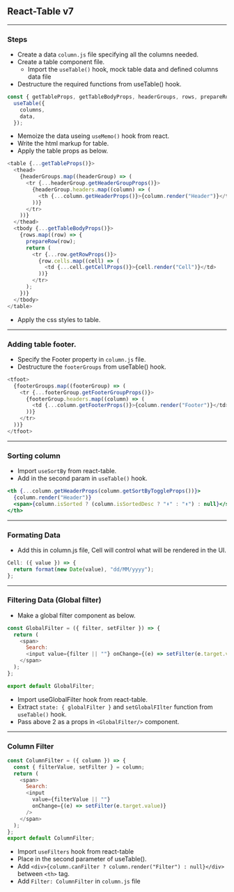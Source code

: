 ## React-Table v7
<hr>

### Steps

- Create a data `column.js` file specifying all the columns needed.
- Create a table component file.
  - Import the `useTable()` hook, mock table data and defined columns data file
- Destructure the required functions from useTable() hook.

```js
const { getTableProps, getTableBodyProps, headerGroups, rows, prepareRow } =
  useTable({
    columns,
    data,
  });
```

- Memoize the data useing `useMemo()` hook from react.
- Write the html markup for table.
- Apply the table props as below.

```js
<table {...getTableProps()}>
  <thead>
    {headerGroups.map((headerGroup) => (
      <tr {...headerGroup.getHeaderGroupProps()}>
        {headerGroup.headers.map((column) => (
          <th {...column.getHeaderProps()}>{column.render("Header")}</th>
        ))}
      </tr>
    ))}
  </thead>
  <tbody {...getTableBodyProps()}>
    {rows.map((row) => {
      prepareRow(row);
      return (
        <tr {...row.getRowProps()}>
          {row.cells.map((cell) => (
            <td {...cell.getCellProps()}>{cell.render("Cell")}</td>
          ))}
        </tr>
      );
    })}
  </tbody>
</table>
```

- Apply the css styles to table.

<hr>

### Adding table footer.

- Specify the Footer property in `column.js` file.
- Destructure the `footerGroups` from useTable() hook.

```js
<tfoot>
  {footerGroups.map((footerGroup) => (
    <tr {...footerGroup.getFooterGroupProps()}>
      {footerGroup.headers.map((column) => (
        <td {...column.getFooterProps()}>{column.render("Footer")}</td>
      ))}
    </tr>
  ))}
</tfoot>
```

<hr>

### Sorting column

- Import `useSortBy` from react-table.
- Add in the second param in `useTable()` hook.

```jsx
<th {...column.getHeaderProps(column.getSortByToggleProps())}>
  {column.render("Header")}
  <span>{column.isSorted ? (column.isSortedDesc ? "⬇️" : "⬆️") : null}</span>
</th>
```
<hr>

### Formating Data

- Add this in column.js file, Cell will control what will be rendered in the UI.

```js
Cell: ({ value }) => {
  return format(new Date(value), "dd/MM/yyyy");
};
```
<hr>

### Filtering Data (Global filter)

- Make a global filter component as below.

```js
const GlobalFilter = ({ filter, setFilter }) => {
  return (
    <span>
      Search:
      <input value={filter || ""} onChange={(e) => setFilter(e.target.value)} />
    </span>
  );
};

export default GlobalFilter;
```

- Import useGlobalFilter hook from react-table.
- Extract `state: { globalFilter }` and `setGlobalFIlter` function from `useTable()` hook.
- Pass above 2 as a props in `<GlobalFilter/>` component.

<hr>

### Column Filter

```js
const ColumnFilter = ({ column }) => {
  const { filterValue, setFilter } = column;
  return (
    <span>
      Search:
      <input
        value={filterValue || ""}
        onChange={(e) => setFilter(e.target.value)}
      />
    </span>
  );
};
export default ColumnFilter;
```

- Import `useFilters` hook from react-table
- Place in the second parameter of useTable().
- Add ```<div>{column.canFilter ? column.render("Filter") : null}</div>``` between `<th>` tag.
- Add `Filter: ColumnFilter` in `column.js` file

